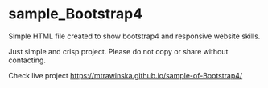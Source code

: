 # sample_Bootstrap4

Simple HTML file created to show bootstrap4 and responsive website skills.

Just simple and crisp project. Please do not copy or share without contacting.

Check live project https://mtrawinska.github.io/sample-of-Bootstrap4/
